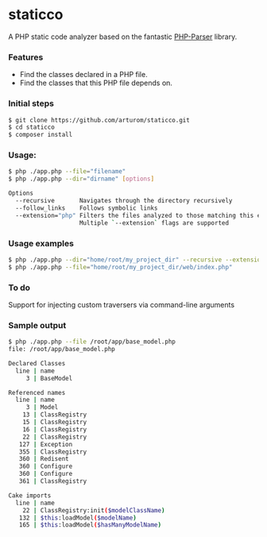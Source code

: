 # staticco
A PHP static code analyzer based on the fantastic [PHP-Parser](https://github.com/nikic/PHP-Parser/) library.

### Features
 - Find the classes declared in a PHP file.
 - Find the classes that this PHP file depends on.

### Initial steps
```bash
$ git clone https://github.com/arturom/staticco.git
$ cd staticco
$ composer install
```

### Usage:
```bash
$ php ./app.php --file="filename"
$ php ./app.php --dir="dirname" [options]

Options
  --recursive       Navigates through the directory recursively
  --follow_links    Follows symbolic links
  --extension="php" Filters the files analyzed to those matching this extension
                    Multiple `--extension` flags are supported
```

### Usage examples
```bash
$ php ./app.php --dir="home/root/my_project_dir" --recursive --extension="php" --extension="ctp"
$ php ./app.php --file="home/root/my_project_dir/web/index.php"

```

### To do
Support for injecting custom traversers via command-line arguments


### Sample output
```bash
$ php ./app.php --file /root/app/base_model.php
file: /root/app/base_model.php

Declared Classes
  line | name
     3 | BaseModel

Referenced names
  line | name
     3 | Model
    13 | ClassRegistry
    15 | ClassRegistry
    16 | ClassRegistry
    22 | ClassRegistry
   127 | Exception
   355 | ClassRegistry
   360 | Redisent
   360 | Configure
   360 | Configure
   361 | ClassRegistry

Cake imports
  line | name
    22 | ClassRegistry:init($modelClassName)
   132 | $this:loadModel($modelName)
   165 | $this:loadModel($hasManyModelName)
```
